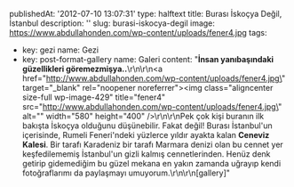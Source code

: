 publishedAt: '2012-07-10 13:07:31'
type: halftext
title: Burası İskoçya Değil, İstanbul
description: ''
slug: burasi-iskocya-degil
image: https://www.abdullahonden.com/wp-content/uploads/fener4.jpg
tags:
  - key: gezi
    name: Gezi
  - key: post-format-gallery
    name: Galeri
content: "<strong>İnsan yanıbaşındaki güzellikleri göremezmişya..</strong>\r\n\r\n<a href=\"http://www.abdullahonden.com/wp-content/uploads/fener4.jpg\" target=\"_blank\" rel=\"noopener noreferrer\"><img class=\"aligncenter size-full wp-image-429\" title=\"fener4\" src=\"http://www.abdullahonden.com/wp-content/uploads/fener4.jpg\" alt=\"\" width=\"580\" height=\"400\" /></a>\r\n\r\nPek çok kişi buranın ilk bakışta İskoçya olduğunu düşünebilir. Fakat değil! Burası İstanbul'un içerisinde, Rumeli Feneri'ndeki yüzlerce yıldır ayakta kalan <strong>Ceneviz Kalesi</strong>. Bir tarafı Karadeniz bir tarafı Marmara denizi olan bu cennet yer keşfedilememiş İstanbul'un gizli kalmış cennetlerinden. Henüz denk getirip gidemediğim bu güzel mekana en yakın zamanda uğrayıp kendi fotoğraflarımı da paylaşmayı umuyorum.\r\n\r\n[gallery]"
